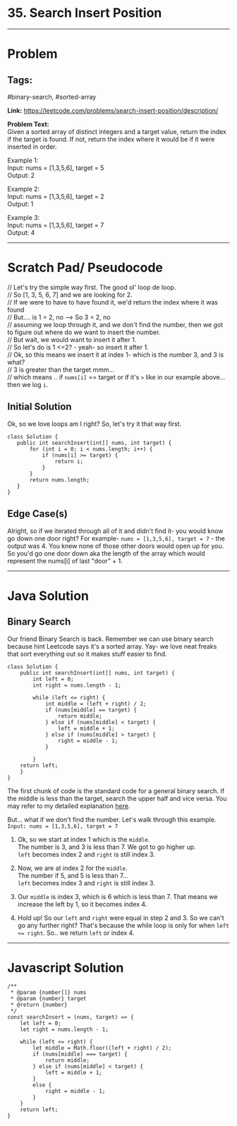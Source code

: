 # 35. Search Insert Position


---


# Problem 

## Tags: 
#binary-search, #sorted-array

**Link:** https://leetcode.com/problems/search-insert-position/description/  

**Problem Text:**   
Given a sorted array of distinct integers and a target value, return the index if the target is found. If not, return the index where it would be if it were inserted in order.  


Example 1:  
Input: nums = [1,3,5,6], target = 5  
Output: 2  

Example 2:  
Input: nums = [1,3,5,6], target = 2  
Output: 1  

Example 3:  
Input: nums = [1,3,5,6], target = 7  
Output: 4  


---

# Scratch Pad/ Pseudocode

// Let's try the simple way first. The good ol' loop de loop.  
// So [1, 3, 5, 6, 7] and we are looking for 2.  
// If we were to have to have found it, we'd return the index where it was found  
// But.... is 1 = 2, no --> So 3 = 2, no  
// assuming we loop through it, and we don't find the number, then we got to figure out where do we want to insert the number.  
// But wait, we would want to insert it after 1.   
// So let's do is 1 <=2? - yeah- so insert it after 1.  
// Ok, so this means we insert it at index 1- which is the number 3, and 3 is what?  
// 3 is greater than the target mmm...  
// which means .. if `nums[i]` == target or if it's `>` like in our example above... then we log `i`.  


## Initial Solution
Ok, so we love loops am I right? 
So, let's try it that way first.

```
class Solution {
   public int searchInsert(int[] nums, int target) {
       for (int i = 0; i < nums.length; i++) {
           if (nums[i] >= target) {
               return i;
           }
       }
       return nums.length;
   }
}
```

## Edge Case(s)
Alright, so if we iterated through all of it and didn't find it- you would know go down one door right? 
For example- `nums = [1,3,5,6], target = 7` - the output was 4. You knew none of those other doors would open up for you. So you'd go one door down aka the length of the array which would represent the nums[i] of last "door" + 1. 

---

# Java Solution

## Binary Search
Our friend Binary Search is back. Remember we can use binary search because hint Leetcode says it's a sorted array. 
Yay- we love neat freaks that sort everything out so it makes stuff easier to find. 

```
class Solution {
    public int searchInsert(int[] nums, int target) {
        int left = 0;
        int right = nums.length - 1;

        while (left <= right) {
            int middle = (left + right) / 2;
            if (nums[middle] == target) {
                return middle;
            } else if (nums[middle] < target) {
                left = middle + 1;
            } else if (nums[middle] > target) {
                right = middle - 1;
            }

        }
    return left;
    }
}
```

The first chunk of code is the standard code for a general binary search. If the middle is less than the target, search the upper half and vice versa. You may refer to my detailed explanation [here](https://github.com/ashleyd480/noob-algorithm-code-practice/blob/master/my-leetcode/704-binary-search.md).

But... what if we don't find the number. 
Let's walk through this example.
`Input: nums = [1,3,5,6], target = 7`

1. Ok, so we start at index 1 which is the `middle`.  
The number is 3, and 3 is less than 7. We got to go higher up.  
`left` becomes index 2 and `right` is still index 3.    

2. Now, we are at index 2 for the `middle`.   
The number if 5, and 5 is less than 7...  
`left` becomes index 3 and `right` is still index 3.  


3. Our `middle` is index 3, which is 6 which is less than 7. That means we increase the left by 1, so it becomes index 4.  

4. Hold up! So our `left` and `right` were equal in step 2 and 3. So we can't go any further right? That's because the while loop is only for when `left <= right`. So.. we return `left` or index 4.   


---

# Javascript Solution

```
/**
 * @param {number[]} nums
 * @param {number} target
 * @return {number}
 */
const searchInsert = (nums, target) => {
    let left = 0;
    let right = nums.length - 1;

    while (left <= right) {
        let middle = Math.floor((left + right) / 2);
        if (nums[middle] === target) {
            return middle;
        } else if (nums[middle] < target) {
            left = middle + 1;
        }
        else {
            right = middle - 1;
        }
    }
    return left;
}
```

